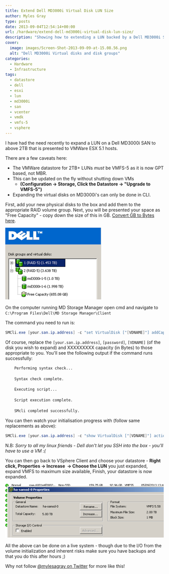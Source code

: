```yaml
---
title: Extend Dell MD3000i Virtual Disk LUN Size
author: Myles Gray
type: posts
date: 2013-09-04T12:54:14+00:00
url: /hardware/extend-dell-md3000i-virtual-disk-lun-size/
description: "Showing how to extending a LUN backed by a Dell MD3000i SAN's Virtual Disk"
cover:
  image: images/Screen-Shot-2013-09-09-at-15.08.56.png
  alt: "Dell MD3000i Virtual disks and disk groups"
categories:
  - Hardware
  - Infrastructure
tags:
  - datastore
  - dell
  - esxi
  - lun
  - md3000i
  - san
  - vcenter
  - vmdk
  - vmfs-5
  - vsphere
---
```


I have had the need recently to expand a LUN on a Dell MD3000i SAN to above 2TB that is presented to VMWare ESX 5.1 hosts. 

There are a few caveats here:

* The VMWare datastore for 2TB+ LUNs _must_ be VMFS-5 as it is now GPT based, not MBR.
* This can be updated on the fly without shutting down VMs
  * **(Configuration -> Storage, Click the Datastore -> "Upgrade to VMFS-5")**
* Expanding the virtual disks on MD3000i's can only be done in CLI.

First, add your new physical disks to the box and add them to the appropriate RAID volume group. Next, you will be presented your space as "Free Capacity" - copy down the size of this in GB. [Convert GB to Bytes here][1].

![MD3000i Storage Manager](images/Screen-Shot-2013-09-04-at-13.53.36.png)

On the computer running MD Storage Manager open cmd and navigate to `C:\Program Files\Dell\MD Storage Manager\Client`

The command you need to run is:

```powershell
SMCli.exe [your.san.ip.address] -c "set VirtualDisk ["[VDNAME]"] addCapacity=XXXXXXXXXX;" -p [password]
```

Of course, replace the `[your.san.ip.address]`, `[password]`, `[VDNAME]` (of the disk you wish to expand) and XXXXXXXXX capacity (in Bytes) to those appropriate to you. You'll see the following output if the command runs successfully:

```txt
    Performing syntax check...
    
    Syntax check complete.
    
    Executing script...
    
    Script execution complete.
    
    SMcli completed successfully.
```

You can then watch your initialisation progress with (follow same replacements as above):

```powershell
SMCli.exe [your.san.ip.address] -c "show VirtualDisk ["[VDNAME]"] actionprogress;" -p [password]
```

N.B: _Sorry to all my linux friends - Dell don't let you SSH into the box - you'll have to use a VM :(_

You can then go back to VSphere Client and choose your datastore - **Right click, Properties -> Increase  -> Choose the LUN** you just expanded, expand VMFS to maximum size available, Finish, your datastore is now expanded.

![Increase VMFS File](images/Screen-Shot-2013-09-05-at-13.46.02.png)

All the above can be done on a live system - though due to the I/O from the volume initialization and inherent risks make sure you have backups and that you do this after hours ;)

Why not follow [@mylesagray on Twitter][2] for more like this!

 [1]: images/byteconverter.htm
 [2]: https://twitter.com/mylesagray